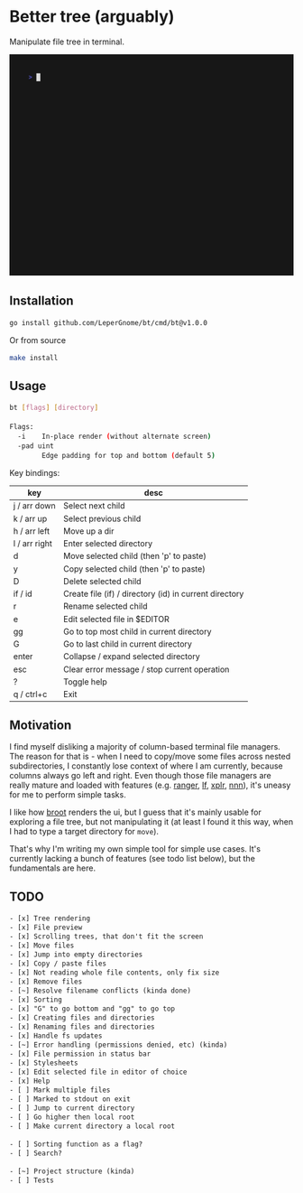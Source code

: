 # Better tree (arguably)

Manipulate file tree in terminal.

![Preview](assets/preview.gif)

## Installation

```bash
go install github.com/LeperGnome/bt/cmd/bt@v1.0.0
```

Or from source

```bash
make install
```

## Usage

```bash
bt [flags] [directory]

Flags:
  -i    In-place render (without alternate screen)
  -pad uint
        Edge padding for top and bottom (default 5)
```

Key bindings:

| key           | desc                                                   |
|---------------|--------------------------------------------------------|
| j / arr down  | Select next child                                      |
| k / arr up    | Select previous child                                  |
| h / arr left  | Move up a dir                                          |
| l / arr right | Enter selected directory                               |
| d             | Move selected child (then 'p' to paste)                |
| y             | Copy selected child (then 'p' to paste)                |
| D             | Delete selected child                                  |
| if / id       | Create file (if) / directory (id) in current directory |
| r             | Rename selected child                                  |
| e             | Edit selected file in $EDITOR                          |
| gg            | Go to top most child in current directory              |
| G             | Go to last child in current directory                  |
| enter         | Collapse / expand selected directory                   |
| esc           | Clear error message / stop current operation           |
| ?             | Toggle help                                            |
| q / ctrl+c    | Exit                                                   |

## Motivation

I find myself disliking a majority of column-based terminal file managers.
The reason for that is - when I need to copy/move some files across nested subdirectories, 
I constantly lose context of where I am currently, because columns always go left and right. 
Even though those file managers are really mature and loaded with features (e.g. [ranger](https://github.com/ranger/ranger), [lf](https://github.com/gokcehan/lf), [xplr](https://github.com/sayanarijit/xplr), [nnn](https://github.com/jarun/nnn)), it's uneasy for me to perform simple tasks.

I like how [broot](https://github.com/Canop/broot) renders the ui, but I guess that it's mainly usable for exploring a file tree, but not manipulating it (at least I found it this way, when I had to type a target directory for `move`).

That's why I'm writing my own simple tool for simple use cases. It's currently lacking a bunch of features (see todo list below), but the fundamentals are here.

## TODO
```
- [x] Tree rendering
- [x] File preview
- [x] Scrolling trees, that don't fit the screen
- [x] Move files
- [x] Jump into empty directories
- [x] Copy / paste files
- [x] Not reading whole file contents, only fix size
- [x] Remove files
- [~] Resolve filename conflicts (kinda done)
- [x] Sorting
- [x] "G" to go bottom and "gg" to go top
- [x] Creating files and directories
- [x] Renaming files and directories
- [x] Handle fs updates
- [~] Error handling (permissions denied, etc) (kinda)
- [x] File permission in status bar
- [x] Stylesheets
- [x] Edit selected file in editor of choice
- [x] Help
- [ ] Mark multiple files
- [ ] Marked to stdout on exit
- [ ] Jump to current directory
- [ ] Go higher then local root
- [ ] Make current directory a local root

- [ ] Sorting function as a flag?
- [ ] Search?

- [~] Project structure (kinda)
- [ ] Tests
```
